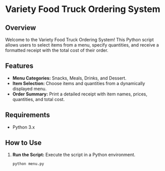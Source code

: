# Variety Food Truck Ordering System

## Overview

Welcome to the Variety Food Truck Ordering System! This Python script allows users to select items from a menu, specify quantities, and receive a formatted receipt with the total cost of their order.

## Features

- **Menu Categories:** Snacks, Meals, Drinks, and Dessert.
- **Item Selection:** Choose items and quantities from a dynamically displayed menu.
- **Order Summary:** Print a detailed receipt with item names, prices, quantities, and total cost.

## Requirements

- Python 3.x

## How to Use

1. **Run the Script:**
   Execute the script in a Python environment.

   ```bash
   python menu.py

